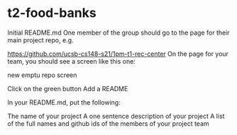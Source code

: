 # t2-food-banks

Initial README.md
One member of the group should go to the page for their main project repo, e.g.

https://github.com/ucsb-cs148-s21/1pm-t1-rec-center
On the page for your team, you should see a screen like this one:

new emptu repo screen

Click on the green button Add a README

In your README.md, put the following:

The name of your project
A one sentence description of your project
A list of the full names and github ids of the members of your project team
